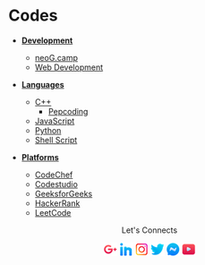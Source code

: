 # Codes

- [**Development**](../Codes/DEV/)

  - [neoG.camp](../Codes/DEV/neoG.camp/)
  - [Web Development](../Codes/DEV/Web_Development/)

- [**Languages**](../Codes/Languages/)

  - [C++](../Codes/Languages/C%2B%2B/)
    - [Pepcoding](../Codes/tree/main/Languages/C%2B%2B/Pepcoding)
  - [JavaScript](../Codes/Languages/JavaScript/)
  - [Python](../Codes/Languages/Python)
  - [Shell Script](../Codes/Languages/Shell_Script)

- [**Platforms**](../Codes/Platforms/)

  - [CodeChef](../Codes/Platforms/CodeChef/)
  - [Codestudio](../Codes/Platforms/codestudio/)
  - [GeeksforGeeks](../Codes/Platforms/GeeksforGeeks/)
  - [HackerRank](../Codes/Platforms/HackerRank/)
  - [LeetCode](../Codes/Platforms/LeetCode/)

<div align = "center">

Let's Connects

[![Gmail Badge](https://github.com/swayamterode/Codes/blob/main/DEV/social/google.png)](mailto:swayamterodex@gmail.com "Connect via Email")
[![Linkedin Badge](https://github.com/swayamterode/Codes/blob/main/DEV/social/linkedin.png)](https://www.linkedin.com/in/swayamterode/ "Connect on LinkedIn")
[![Instagram Badge](https://github.com/swayamterode/Codes/blob/main/DEV/social/instagram.png)](https://m.me/swayamterode "Connect on Instagram")
[![Twitter Badge](https://github.com/swayamterode/Codes/blob/main/DEV/social/twitter.png)](https://twitter.com/intent/follow?screen_name=swayamterode "Follow on Twitter")
[![Messenger Badge](https://github.com/swayamterode/Codes/blob/main/DEV/social/messenger.png)](https://m.me/terodeswayam "Connect on Facebook")
[![Youtube](https://github.com/swayamterode/Codes/blob/main/DEV/social/youtube.png)](https://www.youtube.com/c/ProdSwym)

</div>
